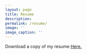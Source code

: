 ```yaml
---
layout: page
title: Resume
description: 
permalink: /resume/
image: ''
image_caption: ''
---
```


Download a copy of my resume <a href="/Dusty_Werth_Resume.pdf"> Here.</a>